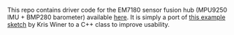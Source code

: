 This repo contains driver code for the EM7180 sensor fusion hub (MPU9250 IMU + BMP280 barometer) available [here](https://www.tindie.com/products/onehorse/ultimate-sensor-fusion-solution/). It is simply a port of [this example sketch](https://github.com/kriswiner/EM7180_SENtral_sensor_hub/blob/2b48ba22ae856d1f392b3a30ddb157a107cb2c7d/EM7180_MPU9250%2BBMP280.ino) by Kris Winer to a C++ class to improve usability.
